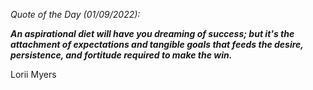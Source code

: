 *Quote of the Day (01/09/2022):*

_**An aspirational diet will have you dreaming of success; but it's the attachment of expectations and tangible goals that feeds the desire, persistence, and fortitude required to make the win.**_

Lorii Myers